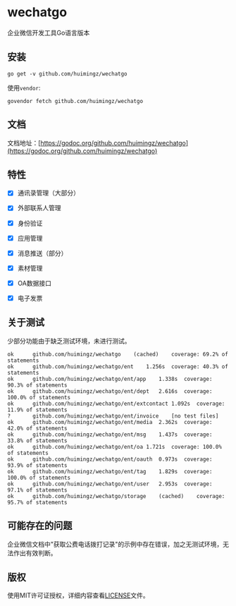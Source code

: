 # wechatgo
企业微信开发工具Go语言版本

## 安装

```
go get -v github.com/huimingz/wechatgo
```

使用`vendor`:
```
govendor fetch github.com/huimingz/wechatgo
```

## 文档
文档地址：[https://godoc.org/github.com/huimingz/wechatgo](https://godoc.org/github.com/huimingz/wechatgo)

## 特性

- [x] 通讯录管理（大部分）
- [x] 外部联系人管理
- [x] 身份验证 
- [x] 应用管理 
- [x] 消息推送（部分）
- [x] 素材管理
- [x] OA数据接口
- [x] 电子发票


## 关于测试
少部分功能由于缺乏测试环境，未进行测试。

```
ok  	github.com/huimingz/wechatgo	(cached)	coverage: 69.2% of statements
ok  	github.com/huimingz/wechatgo/ent	1.256s	coverage: 40.3% of statements
ok  	github.com/huimingz/wechatgo/ent/app	1.338s	coverage: 90.3% of statements
ok  	github.com/huimingz/wechatgo/ent/dept	2.616s	coverage: 100.0% of statements
ok  	github.com/huimingz/wechatgo/ent/extcontact	1.092s	coverage: 11.9% of statements
?   	github.com/huimingz/wechatgo/ent/invoice	[no test files]
ok  	github.com/huimingz/wechatgo/ent/media	2.362s	coverage: 42.0% of statements
ok  	github.com/huimingz/wechatgo/ent/msg	1.437s	coverage: 33.8% of statements
ok  	github.com/huimingz/wechatgo/ent/oa	1.721s	coverage: 100.0% of statements
ok  	github.com/huimingz/wechatgo/ent/oauth	0.973s	coverage: 93.9% of statements
ok  	github.com/huimingz/wechatgo/ent/tag	1.829s	coverage: 100.0% of statements
ok  	github.com/huimingz/wechatgo/ent/user	2.953s	coverage: 97.1% of statements
ok  	github.com/huimingz/wechatgo/storage	(cached)	coverage: 95.7% of statements
```

## 可能存在的问题
企业微信文档中"获取公费电话拨打记录"的示例中存在错误，加之无测试环境，无法作出有效判断。

## 版权
使用MIT许可证授权，详细内容查看[LICENSE](LICENSE)文件。
